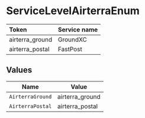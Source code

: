# ServiceLevelAirterraEnum

|Token | Service name|
|:---|:---|
| airterra_ground | GroundXC|
| airterra_postal | FastPost|



## Values

| Name             | Value            |
| ---------------- | ---------------- |
| `AirterraGround` | airterra_ground  |
| `AirterraPostal` | airterra_postal  |